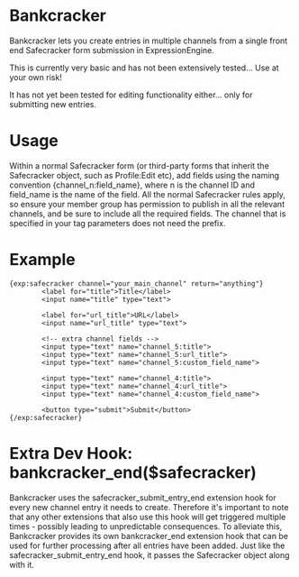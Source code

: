 Bankcracker
===========

Bankcracker lets you create entries in multiple channels from a single front end Safecracker form submission in ExpressionEngine.

This is currently very basic and has not been extensively tested... Use at your own risk!

It has not yet been tested for editing functionality either... only for submitting new entries.

Usage
===========

Within a normal Safecracker form (or third-party forms that inherit the Safecracker object, such as Profile:Edit etc), add fields using the naming convention {channel_n:field_name}, where n is the channel ID and field_name is the name of the field. All the normal Safecracker rules apply, so ensure your member group has permission to publish in all the relevant channels, and be sure to include all the required fields. The channel that is specified in your tag parameters does not need the prefix.

Example
===========

  	{exp:safecracker channel="your_main_channel" return="anything"}
			<label for="title">Title</label>
			<input name="title" type="text">

			<label for="url_title">URL</label>
			<input name="url_title" type="text">
			
			<!-- extra channel fields -->
			<input type="text" name="channel_5:title">
			<input type="text" name="channel_5:url_title">
			<input type="text" name="channel_5:custom_field_name">

			<input type="text" name="channel_4:title">
			<input type="text" name="channel_4:url_title">
			<input type="text" name="channel_4:custom_field_name">

			<button type="submit">Submit</button>
	{/exp:safecracker}

Extra Dev Hook: bankcracker_end($safecracker)
============================================

Bankcracker uses the safecracker_submit_entry_end extension hook for every new channel entry it needs to create. Therefore it's important to note that any other extensions that also use this hook will get triggered multiple times - possibly leading to unpredictable consequences. To alleviate this, Bankcracker provides its own bankcracker_end extension hook that can be used for further processing after all entries have been added. Just like the safecracker_submit_entry_end hook, it passes the Safecracker object along with it.
